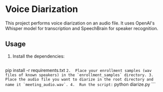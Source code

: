 # Voice Diarization

This project performs voice diarization on an audio file. It uses OpenAI's Whisper model for transcription and SpeechBrain for speaker recognition.

## Usage

1.  Install the dependencies:
    ```
pip install -r requirements.txt
    ```
2.  Place your enrollment samples (wav files of known speakers) in the `enrollment_samples` directory.
3.  Place the audio file you want to diarize in the root directory and name it `meeting_audio.wav`.
4.  Run the script:
    ```
python diarize.py
    ```
